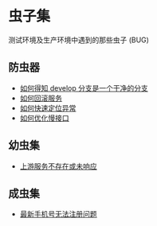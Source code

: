 # 虫子集

测试环境及生产环境中遇到的那些虫子 (BUG)

## 防虫器

+ [如何得知 develop 分支是一个干净的分支]()
+ [如何回滚服务]()
+ [如何快速定位异常]()
+ [如何优化慢接口]()

## 幼虫集

+ [上游服务不存在或未响应](./upstream.md)

## 成虫集

+ [最新手机号无法注册问题]()
